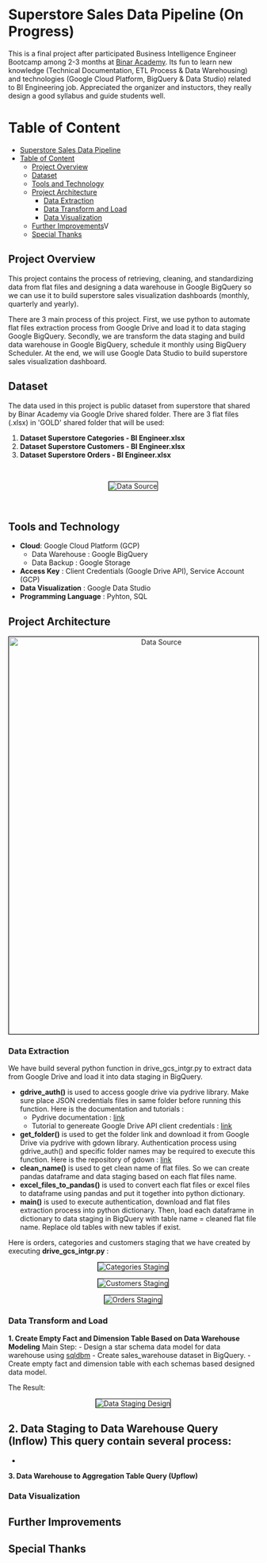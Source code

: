 Superstore Sales Data Pipeline (On Progress)
==============================
This is a final project after participated Business Intelligence Engineer Bootcamp among 2-3 months at [Binar Academy](https://www.binaracademy.com/). Its fun to learn new knowledge (Technical Documentation, ETL Process & Data Warehousing) and technologies (Google Cloud Platform, BigQuery & Data Studio) related to BI Engineering job. Appreciated the organizer and instuctors, they really design a good syllabus and guide students well. 

Table of Content
================
- [Superstore Sales Data Pipeline](#superstore-sales-data-pipeline)
- [Table of Content](#table-of-content)
  - [Project Overview](#project-overview)
  - [Dataset](#dataset)
  - [Tools and Technology](#tools-and-technology)
  - [Project Architecture](#project-architecture)
    - [Data Extraction](#data-extraction)
    - [Data Transform and Load](#data-transform-and-load)
    - [Data Visualization](#data-visualization)
  - [Further Improvements](#further-improvements)V
  - [Special Thanks](#special-thanks)


## Project Overview
<p>This project contains the process of retrieving, cleaning, and standardizing data from flat files and designing a data warehouse in Google BigQuery so we can use it to build superstore sales visualization dashboards (monthly, quarterly and yearly).</p> 

<p>There are 3 main process of this project. First, we use python to automate flat files extraction process from Google Drive and load it to data staging Google BigQuery. Secondly, we are transform the data staging and build data warehouse in Google BigQuery, schedule it monthly using BigQuery Scheduler. At the end, we will use Google Data Studio to build superstore sales visualization dashboard.</p>

## Dataset

<p>The data used in this project is public dataset from superstore that shared by Binar Academy via Google Drive shared folder. There are 3 flat files (.xlsx) in 'GOLD' shared folder that will be used: </p>

1. **Dataset Superstore Categories - BI Engineer.xlsx**
2. **Dataset Superstore Customers - BI Engineer.xlsx**
3. **Dataset Superstore Orders - BI Engineer.xlsx**

<br>
<p align="center">
  <img src="Images/data_source.png" style="border: 1px solid black" alt="Data Source" >
</p>
<br>

## Tools and Technology  
- **Cloud**: Google Cloud Platform (GCP)
  - Data Warehouse : Google BigQuery
  - Data Backup : Google Storage
- **Access Key** : Client Credentials (Google Drive API), Service Account (GCP)
- **Data Visualization** : Google Data Studio 
- **Programming Language** : Pyhton, SQL

## Project Architecture
<p align="center">
  <img src="Images/data_architecture.png" style="border: 1px solid black;width:600px;height:800px" alt="Data Source" >
</p>

  ### Data Extraction
  
  We have build several python function in drive_gcs_intgr.py to extract data from Google Drive and load it into data staging in BigQuery.

  - **gdrive_auth()** is used to access google drive via pydrive library. Make sure place JSON credentials files in same folder before running this function. Here is the documentation and tutorials : 
      - Pydrive documentation : [link](https://pythonhosted.org/PyDrive/)
      - Tutorial to genereate Google Drive API client credentials : [link](https://www.iperiusbackup.net/en/how-to-enable-google-drive-api-and-get-client-credentials/)  
  - **get_folder()** is used to get the folder link and download it from Google Drive via pydrive with gdown library. Authentication process using gdrive_auth() and specific folder names may be required to execute this function. Here is the repository of gdown : [link](https://github.com/wkentaro/gdown)
  - **clean_name()** is used to get clean name of flat files. So we can create pandas dataframe and data staging based on each flat files name.
  - **excel_files_to_pandas()** is used to convert each flat files or excel files to dataframe using pandas and put it together into python dictionary.  
  - **main()** is used to execute authentication, download and flat files extraction process into python dictionary. Then, load each dataframe in dictionary to data staging in BigQuery with table name = cleaned flat file name. Replace old tables with new tables if exist.  



  Here is orders, categories and customers staging that we have created by executing **drive_gcs_intgr.py** : 
  <p align="center">
  <img src="Images/categories_staging.png" style="border: 1px solid black" alt="Categories Staging" >
  </p>
  <p align="center">
  <img src="Images/customers_staging.png" style="border: 1px solid black" alt="Customers Staging" >
  </p>
  <p align="center">
  <img src="Images/orders_staging.png" style="border: 1px solid black" alt="Orders Staging" >
  </p>

  ### Data Transform and Load

  **1. Create Empty Fact and Dimension Table Based on Data Warehouse Modeling**
    Main Step: 
    - Design a star schema data model for data warehouse using [sqldbm](https://app.sqldbm.com) 
    - Create sales_warehouse dataset in BigQuery.
    - Create empty fact and dimension table with each schemas based designed data model. 
    
   The Result:  

  <p align="center">
      <img src="Images/data_warehouse_design.png" style="border: 1px solid black" alt="Data Staging Design" >
  </p> 
    

**2. Data Staging to Data Warehouse Query (Inflow)**
  This query contain several process:  
  - 
  - 
**3. Data Warehouse to Aggregation Table Query (Upflow)**

  ### Data Visualization

## Further Improvements
## Special Thanks
